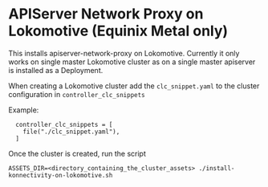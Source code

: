 # APIServer Network Proxy on Lokomotive (Equinix Metal only)

This installs apiserver-network-proxy on Lokomotive. Currently it only works on single master Lokomotive cluster
as on a single master apiserver is installed as a Deployment.


When creating a Lokomotive cluster add the `clc_snippet.yaml` to the cluster configuration in `controller_clc_snippets`

Example:

```hcl
  controller_clc_snippets = [
    file("./clc_snippet.yaml"),
  ]
```

Once the cluster is created, run the script

```hcl
ASSETS_DIR=<directory_containing_the_cluster_assets> ./install-konnectivity-on-lokomotive.sh
```

